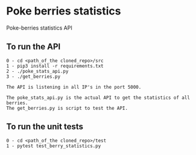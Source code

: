# Poke berries statistics
Poke-berries statistics API

## To run the API

    0 - cd <path_of_the cloned_repo>/src
    1 - pip3 install -r requirements.txt
    2 - ./poke_stats_api.py
    3 - ./get_berries.py

    The API is listening in all IP's in the port 5000.

    The poke_stats_api.py is the actual API to get the statistics of all berries.
    The get_berries.py is script to test the API.

## To run the unit tests

    0 - cd <path_of_the cloned_repo>/test
    1 - pytest test_berry_statistics.py



